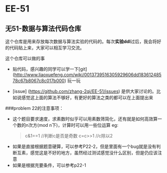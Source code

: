 # EE-51
## 无51-数据与算法代码仓库

这个仓库是用来存放每次数据与算法实验的代码的。每次**实验ddl**过后，我会将好的代码贴上来，大家可以相互学习交流。

这个仓库可以做的事

- 贴代码，感兴趣的同学可以学一下[git] (http://www.liaoxuefeng.com/wiki/0013739516305929606dd18361248578c67b8067c8c017b000) 玩一玩

- [issue] (https://github.com/zhang-2qi/EE-51/issues) 是供大家讨论的。比如说感觉这上面的算法不够好，有更好的算法之类的都可以在上面提出来

###problem 22的注意事项：
- 这个题目要求速度，求素数时似乎可以用素数筛简化，还有就是如何高效算一个数的n次方(mod n下)，计算时可以用一些位运算 eg:
  > c&1==1 //判断c是否是奇数
  > c=c>>1  //c除以2
- 如果是直接根据题意硬算，可以参考P22-2，但是里面有一个bug就是没有判断互素，感觉这是不好的地方，虽然经过测试感觉没什么区别，但是仍应该注意
- 如果是根据充要条件，可以参考p22-1
